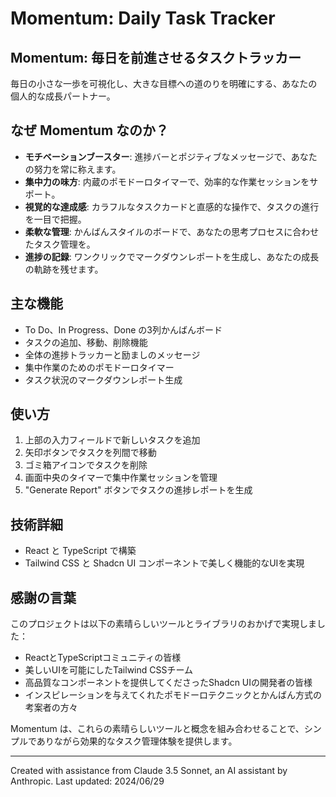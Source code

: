 # Momentum: Daily Task Tracker

## Momentum: 毎日を前進させるタスクトラッカー

毎日の小さな一歩を可視化し、大きな目標への道のりを明確にする、あなたの個人的な成長パートナー。

## なぜ Momentum なのか？

- **モチベーションブースター**: 進捗バーとポジティブなメッセージで、あなたの努力を常に称えます。
- **集中力の味方**: 内蔵のポモドーロタイマーで、効率的な作業セッションをサポート。
- **視覚的な達成感**: カラフルなタスクカードと直感的な操作で、タスクの進行を一目で把握。
- **柔軟な管理**: かんばんスタイルのボードで、あなたの思考プロセスに合わせたタスク管理を。
- **進捗の記録**: ワンクリックでマークダウンレポートを生成し、あなたの成長の軌跡を残せます。

## 主な機能

- To Do、In Progress、Done の3列かんばんボード
- タスクの追加、移動、削除機能
- 全体の進捗トラッカーと励ましのメッセージ
- 集中作業のためのポモドーロタイマー
- タスク状況のマークダウンレポート生成

## 使い方

1. 上部の入力フィールドで新しいタスクを追加
2. 矢印ボタンでタスクを列間で移動
3. ゴミ箱アイコンでタスクを削除
4. 画面中央のタイマーで集中作業セッションを管理
5. "Generate Report" ボタンでタスクの進捗レポートを生成

## 技術詳細

- React と TypeScript で構築
- Tailwind CSS と Shadcn UI コンポーネントで美しく機能的なUIを実現

## 感謝の言葉

このプロジェクトは以下の素晴らしいツールとライブラリのおかげで実現しました：

- ReactとTypeScriptコミュニティの皆様
- 美しいUIを可能にしたTailwind CSSチーム
- 高品質なコンポーネントを提供してくださったShadcn UIの開発者の皆様
- インスピレーションを与えてくれたポモドーロテクニックとかんばん方式の考案者の方々

Momentum は、これらの素晴らしいツールと概念を組み合わせることで、シンプルでありながら効果的なタスク管理体験を提供します。

---

Created with assistance from Claude 3.5 Sonnet, an AI assistant by Anthropic.
Last updated: 2024/06/29